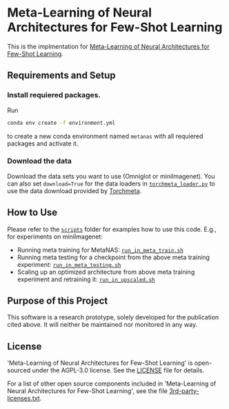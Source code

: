 # Meta-Learning of Neural Architectures for Few-Shot Learning


This is the implmentation for [Meta-Learning of Neural Architectures for Few-Shot Learning](https://openaccess.thecvf.com/content_CVPR_2020/html/Elsken_Meta-Learning_of_Neural_Architectures_for_Few-Shot_Learning_CVPR_2020_paper.html).



## Requirements and Setup

### Install requiered packages.
Run

```bash
conda env create -f environment.yml
```
to create a new conda environment named `metanas` with all requiered packages and activate it.

### Download the data

Download the data sets you want to use (Omniglot or miniImagenet). You can also set `download=True` for the data loaders in [`torchmeta_loader.py`](metanas/tasks/torchmeta_loader.py) to use the data download provided by [Torchmeta](https://github.com/tristandeleu/pytorch-meta). 



## How to Use

Please refer to the [`scripts`](scripts/) folder for examples how to use this code. E.g., for experiments on miniImagenet:

- Running meta training for MetaNAS: [`run_in_meta_train.sh`](scripts/run_in_meta_train.sh)
- Running meta testing for a checkpoint from the above meta training experiment: [`run_in_meta_testing.sh`](scripts/run_in_meta_testing.sh)
- Scaling up an optimized architecture from above meta training experiment and retraining it: [`run_in_upscaled.sh`](scripts/run_in_upscaled.sh)


## Purpose of this Project

This software is a research prototype, solely developed for the publication cited above. It will neither be maintained nor monitored in any way.

## License

'Meta-Learning of Neural Architectures for Few-Shot Learning' is open-sourced under the AGPL-3.0 license. See the [LICENSE](LICENSE.txt) file for details.

For a list of other open source components included in 'Meta-Learning of Neural Architectures for Few-Shot Learning', see the file [3rd-party-licenses.txt](3rd-party-licenses.txt).

